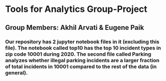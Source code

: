 # Tools for Analytics Group-Project
## Group Members: Akhil Arvati & Eugene Paik

### Our repository has 2 jupyter notebook files in it (excluding this file). The notebook called top10 has the top 10 incident types in zip code 10001 during 2020. The second file called Parking analyzes whether illegal parking incidents are a larger fraction of total incidents in 10001 compared to the rest of the data (in general).
